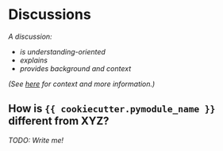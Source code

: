 # Discussions

_A discussion:_

- _is understanding-oriented_
- _explains_
- _provides background and context_

_(See [here](https://www.divio.com/blog/documentation/) for context and more information.)_


## How is `{{ cookiecutter.pymodule_name }}` different from XYZ?

_TODO: Write me!_
